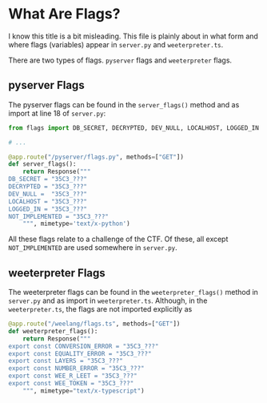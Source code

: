 # What Are Flags?
I know this title is a bit misleading. This file is plainly about in what form and where flags (variables) appear in `server.py` and `weeterpreter.ts`.

There are two types of flags. `pyserver` flags and `weeterpreter` flags.

## pyserver Flags
The pyserver flags can be found in the `server_flags()` method and as import at line 18 of `server.py`:

```python
from flags import DB_SECRET, DECRYPTED, DEV_NULL, LOCALHOST, LOGGED_IN

# ...

@app.route("/pyserver/flags.py", methods=["GET"])
def server_flags():
    return Response("""
DB_SECRET = "35C3_???"
DECRYPTED = "35C3_???"
DEV_NULL =  "35C3_???"
LOCALHOST = "35C3_???"
LOGGED_IN = "35C3_???"
NOT_IMPLEMENTED = "35C3_???"
    """, mimetype='text/x-python')

```

All these flags relate to a challenge of the CTF. Of these, all except `NOT_IMPLEMENTED` are used somewhere in `server.py`.

## weeterpreter Flags
The weeterpreter flags can be found in the `weeterpreter_flags()` method in `server.py` and as import in `weeterpreter.ts`. Although, in the `weeterpreter.ts`, the flags are not imported explicitly as

```python
@app.route("/weelang/flags.ts", methods=["GET"])
def weeterpreter_flags():
    return Response("""
export const CONVERSION_ERROR = "35C3_???"
export const EQUALITY_ERROR = "35C3_???"
export const LAYERS = "35C3_???"
export const NUMBER_ERROR = "35C3_???"
export const WEE_R_LEET = "35C3_???"
export const WEE_TOKEN = "35C3_???"
    """, mimetype="text/x-typescript")
```

